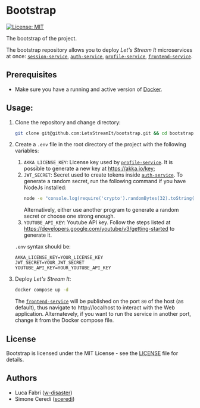 # Bootstrap

[![License: MIT](https://img.shields.io/badge/License-MIT-yellow.svg)](https://opensource.org/licenses/MIT)

The bootstrap of the project.

The bootstrap repository allows you to deploy *Let's Stream It* microservices at once: [`session-service`](https://github.com/LetsStreamIt/session-service), [`auth-service`](https://github.com/LetsStreamIt/auth-service), [`profile-service`](https://github.com/LetsStreamIt/profile-service), [`frontend-service`](https://github.com/LetsStreamIt/frontend-service).


## Prerequisites

- Make sure you have a running and active version of [Docker](https://docs.docker.com/engine/install/).

## Usage:

1. Clone the repository and change directory:
    ```bash
    git clone git@github.com:LetsStreamIt/bootstrap.git && cd bootstrap
    ```

2. Create a `.env` file in the root directory of the project with the following variables:
    1. `AKKA_LICENSE_KEY`: License key used by [`profile-service`](https://github.com/LetsStreamIt/profile-service). It is possible to generate a new key at https://akka.io/key;
    2. `JWT_SECRET`: Secret used to create tokens inside [`auth-service`](https://github.com/LetsStreamIt/auth-service). To generate a random secret, run the following command if you have NodeJs installed:
        ```bash
        node -e "console.log(require('crypto').randomBytes(32).toString('hex'))"
        ```
        Alternatively, either use another program to generate a random secret or choose one strong enough.
    3. `YOUTUBE_API_KEY`: Youtube API key. Follow the steps listed at https://developers.google.com/youtube/v3/getting-started to generate it.


    `.env` syntax should be:
    ```plaintext 
    AKKA_LICENSE_KEY=YOUR_LICENSE_KEY
    JWT_SECRET=YOUR_JWT_SECRET
    YOUTUBE_API_KEY=YOUR_YOUTUBE_API_KEY
    ```

4. Deploy *Let's Stream It*:
   ```bash
   docker compose up -d
   ```
   The [`frontend-service`](https://github.com/LetsStreamIt/frontend-service) will be published on the port `80` of the host (as default), thus navigate to http://localhost to interact with the Web application. Alternatevely, if you want to run the service in another port, change it from the Docker compose file.

## License

Bootstrap is licensed under the MIT License - see the [LICENSE](./LICENSE) file for details.

## Authors

- Luca Fabri ([w-disaster](https://github.com/w-disaster))
- Simone Ceredi ([sceredi](https://github.com/sceredi))
